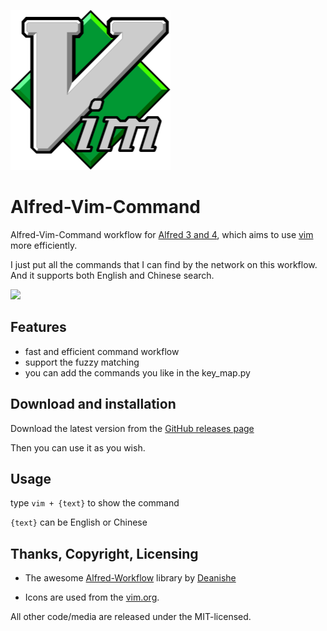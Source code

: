 ![](./icon.png)

# Alfred-Vim-Command

Alfred-Vim-Command workflow for [Alfred 3 and 4](https://www.alfredapp.com/), which aims to use [vim](https://www.vim.org/) more efficiently.

I just put all the commands that I can find by the network on this workflow. And it supports both English and Chinese search.

![](./vim-command.gif)

## Features

* fast and efficient command workflow
* support the fuzzy matching
* you can add the commands you like in the key_map.py

## Download and installation

Download the latest version from the [GitHub releases page](https://github.com/DbettKK/alfred-vim-command/releases)

Then you can use it as you wish.

## Usage

type `vim + {text}` to show the command 

`{text}` can be English or Chinese

## Thanks, Copyright, Licensing

* The awesome [Alfred-Workflow](http://www.deanishe.net/alfred-workflow/) library by [Deanishe](https://github.com/deanishe)

* Icons are used from the [vim.org](vim.org).

All other code/media are released under the MIT-licensed.